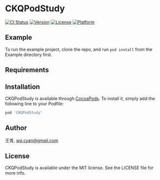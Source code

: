 # CKQPodStudy

[![CI Status](https://img.shields.io/travis/王青/CKQPodStudy.svg?style=flat)](https://travis-ci.org/王青/CKQPodStudy)
[![Version](https://img.shields.io/cocoapods/v/CKQPodStudy.svg?style=flat)](https://cocoapods.org/pods/CKQPodStudy)
[![License](https://img.shields.io/cocoapods/l/CKQPodStudy.svg?style=flat)](https://cocoapods.org/pods/CKQPodStudy)
[![Platform](https://img.shields.io/cocoapods/p/CKQPodStudy.svg?style=flat)](https://cocoapods.org/pods/CKQPodStudy)

## Example

To run the example project, clone the repo, and run `pod install` from the Example directory first.

## Requirements

## Installation

CKQPodStudy is available through [CocoaPods](https://cocoapods.org). To install
it, simply add the following line to your Podfile:

```ruby
pod 'CKQPodStudy'
```

## Author

王青, wq.cyan@gmail.com

## License

CKQPodStudy is available under the MIT license. See the LICENSE file for more info.
